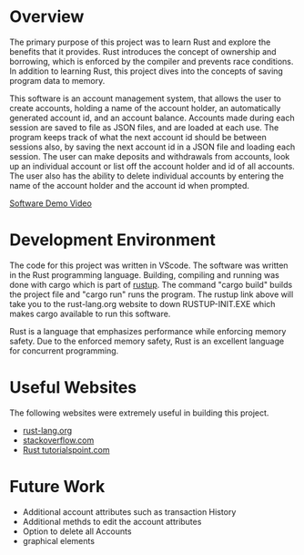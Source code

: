 # Overview

The primary purpose of this project was to learn Rust and explore the benefits that it provides. Rust introduces the concept of ownership and borrowing, which is enforced by the compiler and prevents race conditions. In addition to learning Rust, this project dives into the concepts of saving program data to memory.

This software is an account management system, that allows the user to create accounts, holding a name of the account holder, an automatically generated account id, and an account balance. Accounts made during each session are saved to file as JSON files, and are loaded at each use. The program keeps track of what the next account id should be between sessions also, by saving the next account id in a JSON file and loading each session. The user can make deposits and withdrawals from accounts, look up an individual account or list off the account holder and id of all accounts. The user also has the ability to delete individual accounts by entering the name of the account holder and the account id when prompted.


[Software Demo Video](http://youtube.link.goes.here)

# Development Environment

The code for this project was written in VScode. The software was written in the Rust programming language. Building, compiling and running was done with cargo which is part of [rustup](https://www.rust-lang.org/tools/install). The command "cargo build" builds the project file and "cargo run" runs the program. The rustup link above will take you to the rust-lang.org website to down RUSTUP-INIT.EXE which makes cargo available to run this software.

Rust is a language that emphasizes performance while enforcing memory safety. Due to the enforced memory safety, Rust is an excellent language for concurrent programming.

# Useful Websites
The following websites were extremely useful in building this project.

- [rust-lang.org](https://www.rust-lang.org/)
- [stackoverflow.com](https://stackoverflow.com/)
- [Rust tutorialspoint.com](https://www.tutorialspoint.com/rust/index.htm)

# Future Work


- Additional account attributes such as transaction History
- Additional methds to edit the account attributes    
- Option to delete all Accounts
- graphical elements
